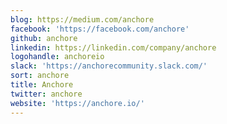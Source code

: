 ```yaml
---
blog: https://medium.com/anchore
facebook: 'https://facebook.com/anchore'
github: anchore
linkedin: https://linkedin.com/company/anchore
logohandle: anchoreio
slack: 'https://anchorecommunity.slack.com/'
sort: anchore
title: Anchore
twitter: anchore
website: 'https://anchore.io/'
---
```

